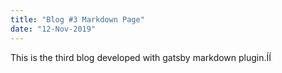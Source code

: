 ```yaml
---
title: "Blog #3 Markdown Page"
date: "12-Nov-2019"
---
```


This is the third blog developed with gatsby markdown plugin.ÍÍ